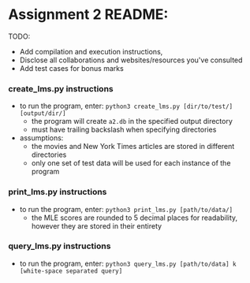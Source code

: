 # Assignment 2 README:

TODO:
 * Add compilation and execution instructions,
 * Disclose all collaborations and websites/resources you've consulted
 * Add test cases for bonus marks

### create_lms.py instructions
- to run the program, enter: `python3 create_lms.py [dir/to/test/] [output/dir/]`
    - the program will create `a2.db` in the specified output directory
    - must have trailing backslash when specifying directories
- assumptions:
    - the movies and New York Times articles are stored in different directories
    - only one set of test data will be used for each instance of the program

### print_lms.py instructions
- to run the program, enter: `python3 print_lms.py [path/to/data/]`
    - the MLE scores are rounded to 5 decimal places for readability, however they are stored in their entirety

### query_lms.py instructions
- to run the program, enter: `python3 query_lms.py [path/to/data] k [white-space separated query]`
